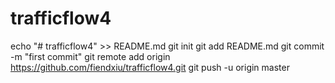 # trafficflow4

echo "# trafficflow4" >> README.md
git init
git add README.md
git commit -m "first commit"
git remote add origin https://github.com/fiendxiu/trafficflow4.git
git push -u origin master
